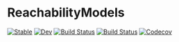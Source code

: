 # ReachabilityModels

[![Stable](https://img.shields.io/badge/docs-stable-blue.svg)](https://mforets.github.io/ReachabilityModels.jl/stable)
[![Dev](https://img.shields.io/badge/docs-dev-blue.svg)](https://mforets.github.io/ReachabilityModels.jl/dev)
[![Build Status](https://travis-ci.com/mforets/ReachabilityModels.jl.svg?branch=master)](https://travis-ci.com/mforets/ReachabilityModels.jl)
[![Build Status](https://ci.appveyor.com/api/projects/status/github/mforets/ReachabilityModels.jl?svg=true)](https://ci.appveyor.com/project/mforets/ReachabilityModels-jl)
[![Codecov](https://codecov.io/gh/mforets/ReachabilityModels.jl/branch/master/graph/badge.svg)](https://codecov.io/gh/mforets/ReachabilityModels.jl)
